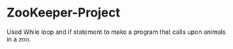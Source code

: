 # ZooKeeper-Project
Used While loop and if statement to make a program that calls upon animals in a zoo.

